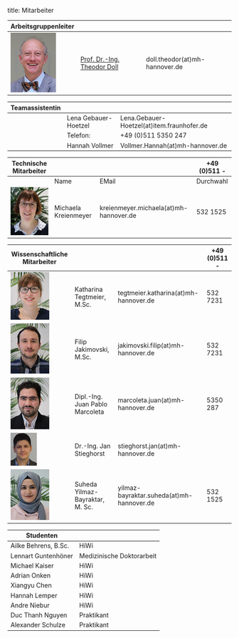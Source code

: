 title: Mitarbeiter


|Arbeitsgruppenleiter|                |     |
|--------------|---------------|----|
|![Image Theo Doll](Doll2.png)|[Prof. Dr.-Ing. Theodor Doll](pagedoll.html)|	doll.theodor(at)mh-hannover.de|   



|Teamassistentin|                     |      |
|--------------|---------------------|------|
| | Lena Gebauer-Hoetzel	| Lena.Gebauer-Hoetzel(at)item.fraunhofer.de|
|    |   Telefon:|  +49 (0)511 5350 247|
| | Hannah Vollmer |Vollmer.Hannah(at)mh-hannover.de|5350-296|

|Technische Mitarbeiter|                     |      | +49 (0)511 -|
|--------------|---------------------|------|---|
|              |Name   |EMail|Durchwahl|
|![Image Michaela Kreienmeyer](Michaela2.png) | Michaela Kreienmeyer	|	kreienmeyer.michaela(at)mh-hannover.de     |532 1525|


|Wissenschaftliche Mitarbeiter|             |    |+49 (0)511 -|
|---------|------|------|---|
|![Image Katharina Tegtmeier](Katharina3.png)  | Katharina Tegtmeier, M.Sc. 	|	tegtmeier.katharina(at)mh-hannover.de |532 7231|
|  ![Image Filip Jakimovski](Filip.png)|Filip Jakimovski, M.Sc. | jakimovski.filip(at)mh-hannover.de|532 7231|
|  ![Image Juan Pablo Marcoleta](Juan2.png)  |Dipl.-Ing. Juan Pablo Marcoleta | marcoleta.juan(at)mh-hannover.de|5350 287|
|![Image Jan Stieghorst ](Jan.png) |  Dr.-Ing. Jan Stieghorst|	stieghorst.jan(at)mh-hannover.de|    
|![Image Suheda Yilmaz-Bayraktar](suheda.png) |Suheda Yilmaz-Bayraktar, M. Sc. | yilmaz-bayraktar.suheda(at)mh-hannover.de|532 1525|


|Studenten||
|-----------|-------------|
|Ailke Behrens, B.Sc. | HiWi|
|Lennart Guntenhöner | Medizinische Doktorarbeit|
|Michael Kaiser | HiWi|
|Adrian Onken| HiWi|
|Xiangyu Chen | HiWi|
|Hannah Lemper | HiWi| 
|Andre Niebur | HiWi|
|Duc Thanh Nguyen|Praktikant|
|Alexander Schulze|Praktikant|



